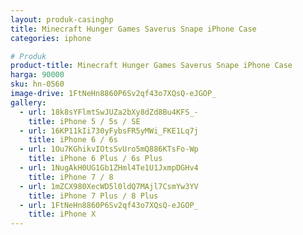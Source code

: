 ```yaml
---
layout: produk-casinghp
title: Minecraft Hunger Games Saverus Snape iPhone Case
categories: iphone

# Produk
product-title: Minecraft Hunger Games Saverus Snape iPhone Case
harga: 90000
sku: hn-0560
image-drive: 1FtNeHn8860P6Sv2qf43o7XQsQ-eJGOP_
gallery:
  - url: 18k8sYFlmtSwJUZa2bXy8dZd8Bu4KFS_-
    title: iPhone 5 / 5s / SE
  - url: 16KP11kIi730yFybsFR5yMWi_FKE1Lq7j
    title: iPhone 6 / 6s
  - url: 1Ou7KGhikvIOtsSvUro5mQ886KTsFo-Wp
    title: iPhone 6 Plus / 6s Plus
  - url: 1NugAkH0UG1Gb1ZHml4Te1U1JxmpDGHv4
    title: iPhone 7 / 8
  - url: 1mZCX980XecWD5l0ldQ7MAjl7CsmYw3YV
    title: iPhone 7 Plus / 8 Plus
  - url: 1FtNeHn8860P6Sv2qf43o7XQsQ-eJGOP_
    title: iPhone X
---
```

